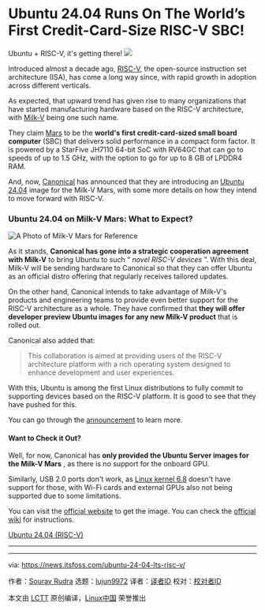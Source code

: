 [#]: subject: "Ubuntu 24.04 Runs On The World’s First Credit-Card-Size RISC-V SBC!"
[#]: via: "https://news.itsfoss.com/ubuntu-24-04-lts-risc-v/"
[#]: author: "Sourav Rudra https://news.itsfoss.com/author/sourav/"
[#]: collector: "lujun9972/lctt-scripts-1705972010"
[#]: translator: " "
[#]: reviewer: " "
[#]: publisher: " "
[#]: url: " "

Ubuntu 24.04 Runs On The World’s First Credit-Card-Size RISC-V SBC!
======
Ubuntu + RISC-V, it's getting there!
[![][1]][2]

Introduced almost a decade ago, [RISC-V][3], the open-source instruction set architecture (ISA), has come a long way since, with rapid growth in adoption across different verticals.

As expected, that upward trend has given rise to many organizations that have started manufacturing hardware based on the RISC-V architecture, with [Milk-V][4] being one such name.

They claim [Mars][5] to be the **world's first credit-card-sized small board computer** (SBC) that delivers solid performance in a compact form factor. It is powered by a StarFive JH7110 64-bit SoC with RV64GC that can go to speeds of up to 1.5 GHz, with the option to go for up to 8 GB of LPDDR4 RAM.

And, now, [Canonical][6] has announced that they are introducing an [Ubuntu 24.04][7] image for the Milk-V Mars, with some more details on how they intend to move forward with RISC-V.

### Ubuntu 24.04 on Milk-V Mars: What to Expect?

![A Photo of Milk-V Mars for Reference][8]

As it stands, **Canonical has gone into a strategic cooperation agreement with Milk-V** to bring Ubuntu to such “ _novel RISC-V devices_ ”. With this deal, Milk-V will be sending hardware to Canonical so that they can offer Ubuntu as an official distro offering that regularly receives tailored updates.

On the other hand, Canonical intends to take advantage of Milk-V's products and engineering teams to provide even better support for the RISC-V architecture as a whole. They have confirmed that **they will offer developer preview Ubuntu images for any new Milk-V product** that is rolled out.

Canonical also added that:

> This collaboration is aimed at providing users of the RISC-V architecture platform with a rich operating system designed to enhance development and user experiences.

With this, Ubuntu is among the first Linux distributions to fully commit to supporting devices based on the RISC-V platform. It is good to see that they have pushed for this.

You can go through the [announcement][9] to learn more.

#### Want to Check it Out?

Well, for now, Canonical has **only provided the Ubuntu Server images for the Milk-V Mars** , as there is no support for the onboard GPU.

Similarly, USB 2.0 ports don't work, as [Linux kernel 6.8][10] doesn't have support for those, with Wi-Fi cards and external GPUs also not being supported due to some limitations.

You can visit the [official website][11] to get the image. You can check the [official wiki][12] for instructions.

[Ubuntu 24.04 (RISC-V)][11]

* * *

--------------------------------------------------------------------------------

via: https://news.itsfoss.com/ubuntu-24-04-lts-risc-v/

作者：[Sourav Rudra][a]
选题：[lujun9972][b]
译者：[译者ID](https://github.com/译者ID)
校对：[校对者ID](https://github.com/校对者ID)

本文由 [LCTT](https://github.com/LCTT/TranslateProject) 原创编译，[Linux中国](https://linux.cn/) 荣誉推出

[a]: https://news.itsfoss.com/author/sourav/
[b]: https://github.com/lujun9972
[1]: https://news.itsfoss.com/assets/images/pikapods.jpg
[2]: https://www.pikapods.com/?utm_campaign=banner-2024-05&utm_source=itsfoss
[3]: https://riscv.org/
[4]: https://milkv.io/
[5]: https://milkv.io/mars
[6]: https://canonical.com/
[7]: https://news.itsfoss.com/ubuntu-24-04-lts/
[8]: https://news.itsfoss.com/content/images/2024/05/Milk-V_Mars.jpg
[9]: https://canonical.com/blog/canonical-enables-ubuntu-on-milk-v-mars
[10]: https://news.itsfoss.com/linux-kernel-6-8-release/
[11]: https://ubuntu.com/download/risc-v
[12]: https://wiki.ubuntu.com/RISC-V/Milk-V%20Mars
